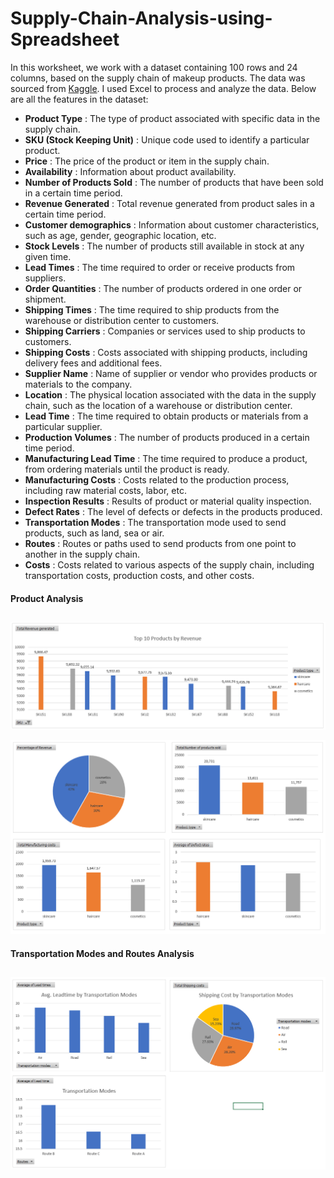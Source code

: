 # Supply-Chain-Analysis-using-Spreadsheet
In this worksheet, we work with a dataset containing 100 rows and 24 columns, based on the supply chain of makeup products. The data was sourced from [Kaggle](https://www.kaggle.com/datasets/harshsingh2209/supply-chain-analysis?resource=download&select=supply_chain_data.csv). I used Excel to process and analyze the data. Below are all the features in the dataset:

- **Product Type** : The type of product associated with specific data in the supply chain.
- **SKU (Stock Keeping Unit)** : Unique code used to identify a particular product.
- **Price** : The price of the product or item in the supply chain.
- **Availability** : Information about product availability.
- **Number of Products Sold** : The number of products that have been sold in a certain time period.
- **Revenue Generated** : Total revenue generated from product sales in a certain time period.
- **Customer demographics** : Information about customer characteristics, such as age, gender, geographic location, etc.
- **Stock Levels** : The number of products still available in stock at any given time.
- **Lead Times** : The time required to order or receive products from suppliers.
- **Order Quantities** : The number of products ordered in one order or shipment.
- **Shipping Times** : The time required to ship products from the warehouse or distribution center to customers.
- **Shipping Carriers** : Companies or services used to ship products to customers.
- **Shipping Costs** : Costs associated with shipping products, including delivery fees and additional fees.
- **Supplier Name** : Name of supplier or vendor who provides products or materials to the company.
- **Location** : The physical location associated with the data in the supply chain, such as the location of a warehouse or distribution center.
- **Lead Time** : The time required to obtain products or materials from a particular supplier.
- **Production Volumes** : The number of products produced in a certain time period.
- **Manufacturing Lead Time** : The time required to produce a product, from ordering materials until the product is ready.
- **Manufacturing Costs** : Costs related to the production process, including raw material costs, labor, etc.
- **Inspection Results** : Results of product or material quality inspection.
- **Defect Rates** : The level of defects or defects in the products produced.
- **Transportation Modes** : The transportation mode used to send products, such as land, sea or air.
- **Routes** : Routes or paths used to send products from one point to another in the supply chain.
- **Costs** : Costs related to various aspects of the supply chain, including transportation costs, production costs, and other costs.

<!--------------------------------------- 00 ------------------------------------------->
<h4 id="q01"> Product Analysis </h4>

## <!-- Horizontal Line --> ## 

![image for transportation](images/product.PNG)

![image for transportation](images/producttype.PNG)

<!--------------------------------------- 00 ------------------------------------------->
<h4 id="q01"> Transportation Modes and Routes Analysis </h4>

## <!-- Horizontal Line --> ## 

![image for transportation](images/transportation.PNG)
